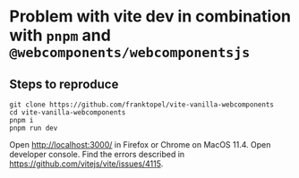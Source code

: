 # Problem with vite dev in combination with `pnpm` and `@webcomponents/webcomponentsjs`
## Steps to reproduce
```
git clone https://github.com/franktopel/vite-vanilla-webcomponents
cd vite-vanilla-webcomponents
pnpm i
pnpm run dev
```
Open [http://localhost:3000/](http://localhost:3000/) in Firefox or Chrome on MacOS 11.4.
Open developer console. Find the errors described in https://github.com/vitejs/vite/issues/4115.